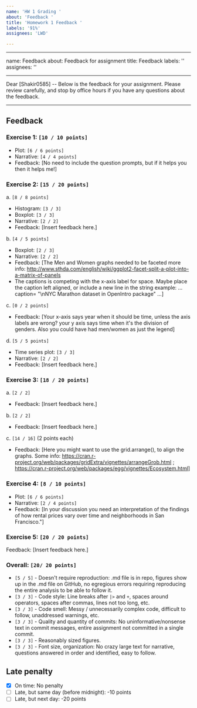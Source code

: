 ```yaml
---
name: 'HW 1 Grading '
about: 'Feedback '
title: 'Homework 1 Feedback '
labels: '91%'
assignees: 'LWD'

---
```


---
name: Feedback
about: Feedback for assignment
title: Feedback
labels: ''
assignees: ''

---

Dear [Shakir0585] -- Below is the feedback for your assignment. Please review carefully, and stop by office hours if you have any questions about the feedback.

---

## Feedback

### Exercise 1: `[10 / 10 points]`

- Plot: `[6 / 6 points]`
- Narrative: `[4 / 4 points]`
- Feedback: [No need to include the question prompts, but if it helps you then it helps me!]

### Exercise 2: `[15 / 20 points]`

a. `[8 / 8 points]`

  - Histogram: `[3 / 3]`
  - Boxplot: `[3 / 3]`
  - Narrative: `[2 / 2]`
  - Feedback: [Insert feedback here.]

b. `[4 / 5 points]`

  - Boxplot: `[2 / 3]`
  - Narrative: `[2 / 2]`
  - Feedback: [The Men and Women graphs needed to be faceted more info: http://www.sthda.com/english/wiki/ggplot2-facet-split-a-plot-into-a-matrix-of-panels
  - The captions is competing with the x-axis label for space. Maybe place the caption left aligned, or include a new line in the string example: ... caption= "\nNYC Marathon dataset in OpenIntro package" ...]

c. `[0 / 2 points]`

  - Feedback: [Your x-axis says year when it should be time, unless the axis labels are wrong? your y axis says time when it's the division of genders. Also you could have had men/women as just the legend]

d. `[5 / 5 points]`

  - Time series plot: `[3 / 3]`
  - Narrative: `[2 / 2]`
  - Feedback: [Insert feedback here.]

### Exercise 3: `[18 / 20 points]`

a. `[2 / 2]`
  - Feedback: [Insert feedback here.]

b. `[2 / 2]`
  - Feedback: [Insert feedback here.]

c. `[14 / 16]` (2 points each)
  - Feedback: [Here you might want to use the grid.arrange(), to align the graphs. Some info: https://cran.r-project.org/web/packages/gridExtra/vignettes/arrangeGrob.html ; https://cran.r-project.org/web/packages/egg/vignettes/Ecosystem.html]
  
### Exercise 4: `[8 / 10 points]`

- Plot: `[6 / 6 points]`
- Narrative: `[2 / 4 points]`
- Feedback: [In your discussion you need an interpretation of the findings of how rental prices vary over time and neighborhoods in San Francisco."]

### Exercise 5: `[20 / 20 points]`

Feedback: [Insert feedback here.]

### Overall: `[20/ 20 points]`

- `[5 / 5]` - Doesn't require reproduction: .md file is in repo, figures show up in the .md file on GitHub, no egregious errors requiring reproducing the entire analysis to be able to follow it.
- `[3 / 3]` - Code style: Line breaks after `|>` and `+`, spaces around operators, spaces after commas, lines not too long, etc.
- `[3 / 3]` - Code smell: Messy / unnecessarily complex code, difficult to follow, unaddressed warnings, etc.
- `[3 / 3]` - Quality and quantity of commits: No uninformative/nonsense text in commit messages, entire assignment not committed in a single commit.
- `[3 / 3]` - Reasonably sized figures.
- `[3 / 3]` - Font size, organization: No crazy large text for narrative, questions answered in order and identified, easy to follow.

## Late penalty

- [x] On time: No penalty
- [ ] Late, but same day (before midnight): -10 points
- [ ] Late, but next day: -20 points
